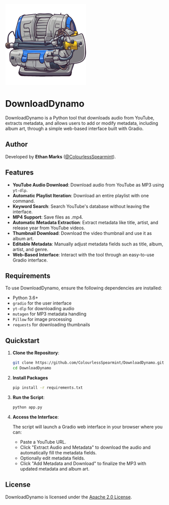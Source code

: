 ![icon](https://raw.githubusercontent.com/ColourlessSpearmint/DownloadDynamo/refs/heads/main/images/icon/icon-256.png)

# DownloadDynamo

DownloadDynamo is a Python tool that downloads audio from YouTube, extracts metadata, and allows users to add or modify metadata, including album art, through a simple web-based interface built with Gradio.

## Author

Developed by **Ethan Marks** ([@ColourlessSpearmint](https://github.com/ColourlessSpearmint)).

## Features
- **YouTube Audio Download**: Download audio from YouTube as MP3 using `yt-dlp`.
- **Automatic Playlist Iteration**: Download an entire playlist with one command.
- **Keyword Search**: Search YouTube's database without leaving the interface.
- **MP4 Support**: Save files as .mp4.
- **Automatic Metadata Extraction**: Extract metadata like title, artist, and release year from YouTube videos.
- **Thumbnail Download**: Download the video thumbnail and use it as album art.
- **Editable Metadata**: Manually adjust metadata fields such as title, album, artist, and genre.
- **Web-Based Interface**: Interact with the tool through an easy-to-use Gradio interface.

## Requirements

To use DownloadDynamo, ensure the following dependencies are installed:

- Python 3.6+
- `gradio` for the user interface
- `yt-dlp` for downloading audio
- `mutagen` for MP3 metadata handling
- `Pillow` for image processing
- `requests` for downloading thumbnails

## Quickstart

1. **Clone the Repository**:

    ```bash
    git clone https://github.com/ColourlessSpearmint/DownloadDynamo.git
    cd DownloadDynamo
    ```

1. **Install Packages**

    ```bash
    pip install -r requirements.txt
    ```

3. **Run the Script**:

    ```bash
    python app.py
    ```

4. **Access the Interface**:

   The script will launch a Gradio web interface in your browser where you can:

   - Paste a YouTube URL.
   - Click "Extract Audio and Metadata" to download the audio and automatically fill the metadata fields.
   - Optionally edit metadata fields.
   - Click "Add Metadata and Download" to finalize the MP3 with updated metadata and album art.

## License

DownloadDynamo is licensed under the [Apache 2.0 License](https://www.apache.org/licenses/LICENSE-2.0).

